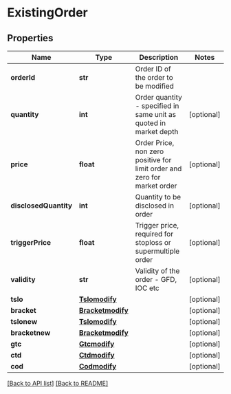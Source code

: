 # ExistingOrder

## Properties
Name | Type | Description | Notes
------------ | ------------- | ------------- | -------------
**orderId** | **str** | Order ID of the order to be modified | 
**quantity** | **int** | Order quantity - specified in same unit as quoted in market depth | [optional] 
**price** | **float** | Order Price, non zero positive for limit order and zero for market order | [optional] 
**disclosedQuantity** | **int** | Quantity to be disclosed in order | [optional] 
**triggerPrice** | **float** | Trigger price, required for stoploss or supermultiple order | [optional] 
**validity** | **str** | Validity of the order - GFD, IOC etc | [optional] 
**tslo** | [**Tslomodify**](Tslomodify.md) |  | [optional] 
**bracket** | [**Bracketmodify**](Bracketmodify.md) |  | [optional] 
**tslonew** | [**Tslomodify**](Tslomodify.md) |  | [optional] 
**bracketnew** | [**Bracketmodify**](Bracketmodify.md) |  | [optional] 
**gtc** | [**Gtcmodify**](Gtcmodify.md) |  | [optional] 
**ctd** | [**Ctdmodify**](Ctdmodify.md) |  | [optional] 
**cod** | [**Codmodify**](Codmodify.md) |  | [optional] 

[[Back to API list]](../README.md#documentation-for-api-endpoints) [[Back to README]](../README.md)


